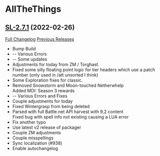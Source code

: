 # AllTheThings

## [SL-2.7.1](https://github.com/DFortun81/AllTheThings/tree/SL-2.7.1) (2022-02-26)
[Full Changelog](https://github.com/DFortun81/AllTheThings/compare/SL-2.7.0...SL-2.7.1) [Previous Releases](https://github.com/DFortun81/AllTheThings/releases)

- Bump Build  
- -- Various Errors  
- -- Some updates  
- Adjustments for today from ZM / Torghast  
- Fixed some silly floating point logic for tier headers which use a patch number (only used in /att unsorted I think)  
- Some Exploration fixes for classic.  
- Removed Snowstorm and Moon-touched Netherwhelp  
    Added MDI: Season 3 rewards  
- -- Various Errors and Fixes  
- Couple adjustments for today  
- Fixed Wintergrasp from being deleted  
- Parsed with full Battle.net API harvest with 9.2 content  
    Fixed bug with spell info not existing causing a LUA error  
- Fix another typo  
- Use latest v2 release of packager  
- Couple ZM adjustments  
- Couple misspellings  
- Sync localization (#938)  
- Enable autochangelog  